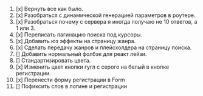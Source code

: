 1. [x] Вернуть все как было.
2. [x] Разобраться с динамической генерацией параметров в роутере.
3. [x] Разобраться почему с сервера я иногда получаю не 10 ответов, а 1 или 3.
4. [x] Переписать пагинацию поиска под курсоры.
5. [x] Добавить юз эффекты на страницу жанра.
6. [x] Сделать передачу жанров и плейсхолдера на страницу поиска.
7. [] Добавить нормальный фолбэк для реакт лейзи.
8. [] Стандартизировать цвета.
9. [x] Изменить цвет кнопки гугл с серого на белый в кнопке регистрации.
10. [x] Перенести форму регистрации в Form
11. [] Пофиксить слов в логине и регистрации
